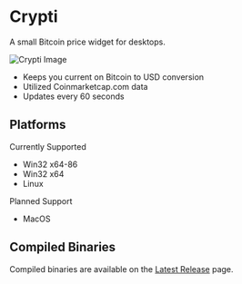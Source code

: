 # Crypti

A small Bitcoin price widget for desktops.

![Crypti Image](https://i.redditmedia.com/QC7Xok8QyaNaTgkWq7c4JXbquNnzFdjUUJcc1Lab-EY.png?w=411&s=e271f083a95d4da87a3909912a923a45)

* Keeps you current on Bitcoin to USD conversion
* Utilized Coinmarketcap.com data
* Updates every 60 seconds

## Platforms

Currently Supported

* Win32 x64-86
* Win32 x64
* Linux

Planned Support

* MacOS

## Compiled Binaries

Compiled binaries are available on the [Latest Release](https://github.com/matthewjamesr/Crypti/releases/latest) page.
